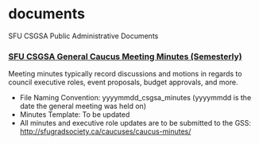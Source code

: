 # documents
SFU CSGSA Public Administrative Documents

### [SFU CSGSA General Caucus Meeting Minutes (Semesterly)](minutes)
Meeting minutes typically record discussions and motions in regards to council executive roles, event proposals, budget approvals, and more.
- File Naming Convention: yyyymmdd_csgsa_minutes (yyyymmdd is the date the general meeting was held on)
- Minutes Template: To be updated
- All minutes and executive role updates are to be submitted to the GSS: http://sfugradsociety.ca/caucuses/caucus-minutes/


